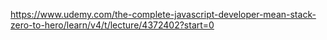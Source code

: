 https://www.udemy.com/the-complete-javascript-developer-mean-stack-zero-to-hero/learn/v4/t/lecture/4372402?start=0